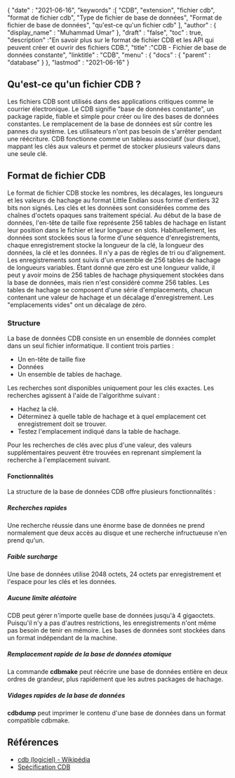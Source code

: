 {
  "date" : "2021-06-16",
  "keywords" :[ "CDB", "extension", "fichier cdb", "format de fichier cdb", "Type de fichier de base de données", "Format de fichier de base de données", "qu'est-ce qu'un fichier cdb" ],
  "author" : {
    "display_name" : "Muhammad Umar"
},
  "draft" : "false",
  "toc" : true,
  "description" :"En savoir plus sur le format de fichier CDB et les API qui peuvent créer et ouvrir des fichiers CDB.",
  "title" :"CDB - Fichier de base de données constante",
  "linktitle" : "CDB",
  "menu" : {
    "docs" : {
      "parent" : "database"
}
},
  "lastmod" : "2021-06-16"
}

## Qu'est-ce qu'un fichier CDB ?
Les fichiers CDB sont utilisés dans des applications critiques comme le courrier électronique. Le CDB signifie "base de données constante", un package rapide, fiable et simple pour créer ou lire des bases de données constantes. Le remplacement de la base de données est sûr contre les pannes du système. Les utilisateurs n'ont pas besoin de s'arrêter pendant une réécriture. CDB fonctionne comme un tableau associatif (sur disque), mappant les clés aux valeurs et permet de stocker plusieurs valeurs dans une seule clé.

## Format de fichier CDB
Le format de fichier CDB stocke les nombres, les décalages, les longueurs et les valeurs de hachage au format Little Endian sous forme d'entiers 32 bits non signés. Les clés et les données sont considérées comme des chaînes d'octets opaques sans traitement spécial. Au début de la base de données, l'en-tête de taille fixe représente 256 tables de hachage en listant leur position dans le fichier et leur longueur en slots. Habituellement, les données sont stockées sous la forme d'une séquence d'enregistrements, chaque enregistrement stocke la longueur de la clé, la longueur des données, la clé et les données. Il n'y a pas de règles de tri ou d'alignement. Les enregistrements sont suivis d'un ensemble de 256 tables de hachage de longueurs variables. Étant donné que zéro est une longueur valide, il peut y avoir moins de 256 tables de hachage physiquement stockées dans la base de données, mais rien n'est considéré comme 256 tables. Les tables de hachage se composent d'une série d'emplacements, chacun contenant une valeur de hachage et un décalage d'enregistrement. Les "emplacements vides" ont un décalage de zéro.

### Structure
La base de données CDB consiste en un ensemble de données complet dans un seul fichier informatique. Il contient trois parties :
- Un en-tête de taille fixe
- Données
- Un ensemble de tables de hachage.

Les recherches sont disponibles uniquement pour les clés exactes. Les recherches agissent à l'aide de l'algorithme suivant :

- Hachez la clé.
- Déterminez à quelle table de hachage et à quel emplacement cet enregistrement doit se trouver.
- Testez l'emplacement indiqué dans la table de hachage.

Pour les recherches de clés avec plus d'une valeur, des valeurs supplémentaires peuvent être trouvées en reprenant simplement la recherche à l'emplacement suivant.

#### Fonctionnalités

La structure de la base de données CDB offre plusieurs fonctionnalités :

##### Recherches rapides
Une recherche réussie dans une énorme base de données ne prend normalement que deux accès au disque et une recherche infructueuse n'en prend qu'un.
##### Faible surcharge
Une base de données utilise 2048 octets, 24 octets par enregistrement et l'espace pour les clés et les données.
##### Aucune limite aléatoire
CDB peut gérer n'importe quelle base de données jusqu'à 4 gigaoctets. Puisqu'il n'y a pas d'autres restrictions, les enregistrements n'ont même pas besoin de tenir en mémoire. Les bases de données sont stockées dans un format indépendant de la machine.
##### Remplacement rapide de la base de données atomique
La commande **cdbmake** peut réécrire une base de données entière en deux ordres de grandeur, plus rapidement que les autres packages de hachage.
##### Vidages rapides de la base de données
**cdbdump** peut imprimer le contenu d'une base de données dans un format compatible cdbmake.


## Références ##

* [cdb (logiciel) - Wikipédia](https://en.wikipedia.org/wiki/Cdb_(software))
* [Spécification CDB](http://cr.yp.to/cdb.html)


